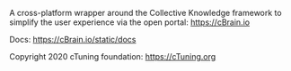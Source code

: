 A cross-platform wrapper around the Collective Knowledge framework to simplify the user experience via the open portal: https://cBrain.io

Docs: https://cBrain.io/static/docs

Copyright 2020 cTuning foundation: https://cTuning.org

